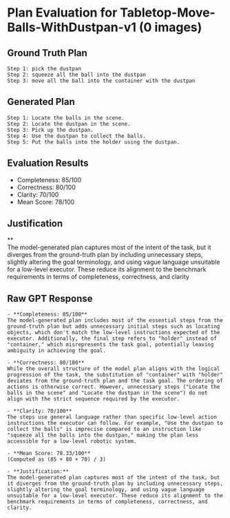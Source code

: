 # Plan Evaluation for Tabletop-Move-Balls-WithDustpan-v1 (0 images)

## Ground Truth Plan
```
Step 1: pick the dustpan
Step 2: squeeze all the ball into the dustpan
Step 3: move all the ball into the container with the dustpan
```

## Generated Plan
```
Step 1: Locate the balls in the scene.
Step 2: Locate the dustpan in the scene.
Step 3: Pick up the dustpan.
Step 4: Use the dustpan to collect the balls.
Step 5: Put the balls into the holder using the dustpan.
```

## Evaluation Results
- Completeness: 85/100
- Correctness: 80/100
- Clarity: 70/100
- Mean Score: 78/100

## Justification
**  
The model-generated plan captures most of the intent of the task, but it diverges from the ground-truth plan by including unnecessary steps, slightly altering the goal terminology, and using vague language unsuitable for a low-level executor. These reduce its alignment to the benchmark requirements in terms of completeness, correctness, and clarity

## Raw GPT Response
```
- **Completeness: 85/100**  
The model-generated plan includes most of the essential steps from the ground-truth plan but adds unnecessary initial steps such as locating objects, which don't match the low-level instructions expected of the executor. Additionally, the final step refers to "holder" instead of "container," which misrepresents the task goal, potentially leaving ambiguity in achieving the goal.

- **Correctness: 80/100**  
While the overall structure of the model plan aligns with the logical progression of the task, the substitution of "container" with "holder" deviates from the ground-truth plan and the task goal. The ordering of actions is otherwise correct. However, unnecessary steps ("Locate the balls in the scene" and "Locate the dustpan in the scene") do not align with the strict sequence required by the executor.

- **Clarity: 70/100**  
The steps use general language rather than specific low-level action instructions the executor can follow. For example, "Use the dustpan to collect the balls" is imprecise compared to an instruction like "squeeze all the balls into the dustpan," making the plan less accessible for a low-level robotic system.

- **Mean Score: 78.33/100**  
(Computed as (85 + 80 + 70) / 3)

- **Justification:**  
The model-generated plan captures most of the intent of the task, but it diverges from the ground-truth plan by including unnecessary steps, slightly altering the goal terminology, and using vague language unsuitable for a low-level executor. These reduce its alignment to the benchmark requirements in terms of completeness, correctness, and clarity.
```
